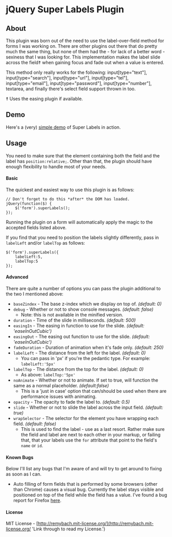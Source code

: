 # jQuery Super Labels Plugin

## About

This plugin was born out of the need to use the label-over-field method for forms I was working on. There are other plugins out there that do pretty much the same thing, but none of them had the - for lack of a better word - sexiness that I was looking for. This implementation makes the label slide across the field☨ when gaining focus and fade out when a value is entered.

This method only really works for the following: input[type="text"], input[type="search"], input[type="url"], input[type="tel"], input[type="email"], input[type="password"], input[type="number"], textarea, and finally there's select field support thrown in too.

☨ Uses the easing plugin if available.

## Demo

Here's a (very) [simple demo](http://remy.bach.me.uk/superlabels_demo/) of Super Labels in action.

## Usage

You need to make sure that the element containing both the field and the label has `position:relative;`. Other than that, the plugin should have enough flexibility to handle most of your needs.

#### Basic

The quickest and easiest way to use this plugin is as follows:

	// Don't forget to do this *after* the DOM has loaded.
	jQuery(function($) {
		$('form').superLabels();
	});

Running the plugin on a form will automatically apply the magic to the accepted fields listed above.

If you find that you need to position the labels slightly differently, pass in `labelLeft` and/or `labelTop` as follows:

	$('form').superLabels({
		labelLeft:5,
		labelTop:5
	});

#### Advanced

There are quite a number of options you can pass the plugin additional to the two I mentioned above:

* `baseZindex` - The base z-index which we display on top of. _(default: 0)_
* `debug` - Whether or not to show console messages. _(default: false)_
	* Note: this is not available in the minified version.
* `duration` - Time of the slide in milliseconds. _(default: 500)_
* `easingIn` -  The easing in function to use for the slide. _(default: 'easeInOutCubic')_
* `easingOut` -  The easing out function to use for the slide. _(default: 'easeInOutCubic')_
* `fadeDuration` - Duration of animation when it's fade only. _(default: 250)_
* `labelLeft` - The distance from the left for the label. _(default: 0)_
	* You can pass in 'px' if you're the pedantic type. For example: `labelLeft:'5px'`
* `labelTop` - The distance from the top for the label. _(default: 0)_
	* As above: `labelTop:'5px'`
* `noAnimate` - Whether or not to animate. If set to true, will function the same as a normal placeholder. _(default:false)_
	* This is a 'just in case' option that can/should be used when there are performance issues with animating.
* `opacity` - The opacity to fade the label to. _(default: 0.5)_
* `slide` - Whether or not to slide the label across the input field. _(default: true)_
* `wrapSelector` - The selector for the element you have wrapping each field. _(default: false)_
	* This is used to find the label - use as a last resort. Rather make sure the field and label are next to each other in your markup, or failing that, that your labels use the `for` attribute that point to the field's `name` or `id`.

#### Known Bugs

Below I'll list any bugs that I'm aware of and will try to get around to fixing as soon as I can.

* Auto filling of form fields that is performed by some browsers (other than Chrome) causes a visual bug. Currently the label stays visible and positioned on top of the field while the field has a value. I've found a bug report for Firefox [here](https://bugzilla.mozilla.org/show_bug.cgi?id=184761).

#### License

MIT License - [http://remybach.mit-license.org/](http://remybach.mit-license.org/ 'Link through to read my License.')
